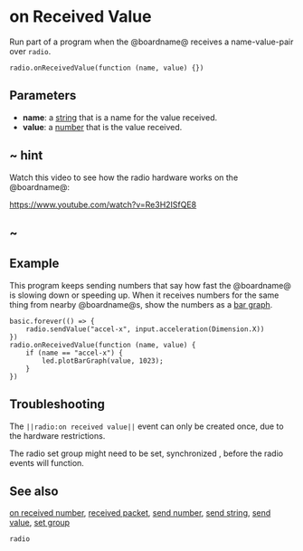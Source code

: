 # on Received Value

Run part of a program when the @boardname@ receives a name-value-pair over ``radio``.

```sig
radio.onReceivedValue(function (name, value) {})
```

## Parameters

* **name**: a [string](/types/string) that is a name for the value received.
* **value**: a [number](/types/number) that is the value received.

## ~ hint

Watch this video to see how the radio hardware works on the @boardname@:

https://www.youtube.com/watch?v=Re3H2ISfQE8

## ~

## Example

This program keeps sending numbers that say how fast the @boardname@ is
slowing down or speeding up. When it receives numbers for the same
thing from nearby @boardname@s, show the numbers as a
[bar graph](/makecode-blockeditor/reference/led/plot-bar-graph).

```blocks
basic.forever(() => {
    radio.sendValue("accel-x", input.acceleration(Dimension.X))
})
radio.onReceivedValue(function (name, value) {
    if (name == "accel-x") {
        led.plotBarGraph(value, 1023);
    }
})
```

## Troubleshooting

The ``||radio:on received value||`` event can only be created once, due to the hardware restrictions.

The radio set group might need to be set, synchronized , before the radio events will function.

## See also

[on received number](/makecode-blockeditor/reference/radio/on-received-number),
[received packet](/makecode-blockeditor/reference/radio/received-packet),
[send number](/makecode-blockeditor/reference/radio/send-number),
[send string](/makecode-blockeditor/reference/radio/send-string),
[send value](/makecode-blockeditor/reference/radio/send-value),
[set group](/makecode-blockeditor/reference/radio/set-group)

```package
radio
```
